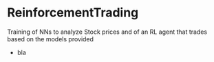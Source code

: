# ReinforcementTrading
Training of NNs to analyze Stock prices and of an RL agent that trades based on the models provided

* bla

